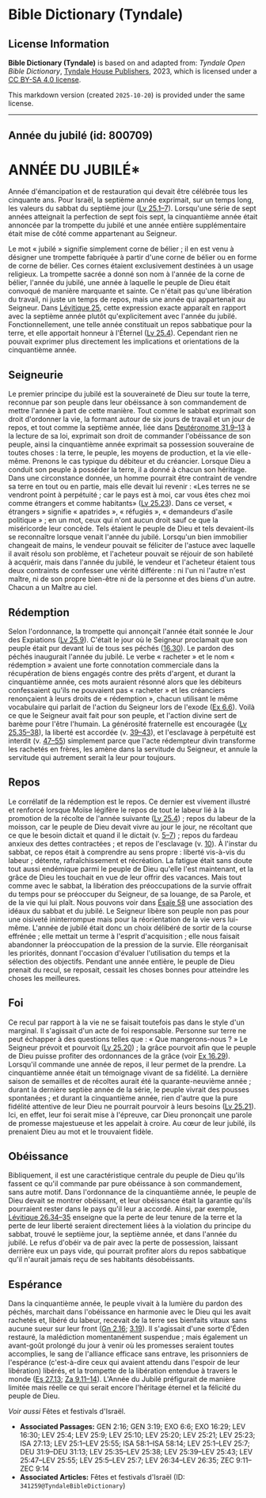 # Bible Dictionary (Tyndale)

## License Information

**Bible Dictionary (Tyndale)** is based on and adapted from: _Tyndale Open Bible Dictionary_, [Tyndale House Publishers](https://tyndaleopenresources.com/), 2023, which is licensed under a [CC BY-SA 4.0 license](https://creativecommons.org/licenses/by-sa/4.0/legalcode.en).

This markdown version (created `2025-10-20`) is provided under the same license.



--------------------------------

## Année du jubilé (id: 800709)

ANNÉE DU JUBILÉ\*
=================

Année d'émancipation et de restauration qui devait être célébrée tous les cinquante ans. Pour Israël, la septième année exprimait, sur un temps long, les valeurs du sabbat du septième jour ([Lv 25\.1–7](https://ref.ly/Lev25:1-Lev25:7)). Lorsqu'une série de sept années atteignait la perfection de sept fois sept, la cinquantième année était annoncée par la trompette du jubilé et une année entière supplémentaire était mise de côté comme appartenant au Seigneur.

Le mot « jubilé » signifie simplement corne de bélier ; il en est venu à désigner une trompette fabriquée à partir d'une corne de bélier ou en forme de corne de bélier. Ces cornes étaient exclusivement destinées à un usage religieux. La trompette sacrée a donné son nom à l'année de la corne de bélier, l'année du jubilé, une année à laquelle le peuple de Dieu était convoqué de manière marquante et sainte. Ce n'était pas qu'une libération du travail, ni juste un temps de repos, mais une année qui appartenait au Seigneur. Dans [Lévitique 25](https://ref.ly/Lev25:1-Lev25:55), cette expression exacte apparaît en rapport avec la septième année plutôt qu'explicitement avec l'année du jubilé. Fonctionnellement, une telle année constituait un repos sabbatique pour la terre, et elle apportait honneur à l'Éternel ([Lv 25\.4](https://ref.ly/Lev25:4)). Cependant rien ne pouvait exprimer plus directement les implications et orientations de la cinquantième année.

Seigneurie
----------

Le premier principe du jubilé est la souveraineté de Dieu sur toute la terre, reconnue par son peuple dans leur obéissance à son commandement de mettre l'année à part de cette manière. Tout comme le sabbat exprimait son droit d'ordonner la vie, la formant autour de six jours de travail et un jour de repos, et tout comme la septième année, liée dans [Deutéronome 31\.9–13](https://ref.ly/Deut31:9-Deut31:13) à la lecture de sa loi, exprimait son droit de commander l'obéissance de son peuple, ainsi la cinquantième année exprimait sa possession souveraine de toutes choses : la terre, le peuple, les moyens de production, et la vie elle\-même. Prenons le cas typique du débiteur et du créancier. Lorsque Dieu a conduit son peuple à posséder la terre, il a donné à chacun son héritage. Dans une circonstance donnée, un homme pourrait être contraint de vendre sa terre en tout ou en partie, mais elle devait lui revenir : «Les terres ne se vendront point à perpétuité ; car le pays est à moi, car vous êtes chez moi comme étrangers et comme habitants» ([Lv 25\.23](https://ref.ly/Lev25:23)). Dans ce verset, « étrangers » signifie « apatrides », « réfugiés », « demandeurs d'asile politique » ; en un mot, ceux qui n'ont aucun droit sauf ce que la miséricorde leur concède. Tels étaient le peuple de Dieu et tels devaient\-ils se reconnaître lorsque venait l'année du jubilé. Lorsqu'un bien immobilier changeait de mains, le vendeur pouvait se féliciter de l'astuce avec laquelle il avait résolu son problème, et l'acheteur pouvait se réjouir de son habileté à acquérir, mais dans l'année du jubilé, le vendeur et l'acheteur étaient tous deux contraints de confesser une vérité différente : ni l'un ni l'autre n'est maître, ni de son propre bien\-être ni de la personne et des biens d'un autre. Chacun a un Maître au ciel.

Rédemption
----------

Selon l'ordonnance, la trompette qui annonçait l'année était sonnée le Jour des Expiations ([Lv 25\.9](https://ref.ly/Lev25:9)). C'était le jour où le Seigneur proclamait que son peuple était pur devant lui de tous ses péchés ([16\.30](https://ref.ly/Lev16:30)). Le pardon des péchés inaugurait l'année du jubilé. Le verbe « racheter » et le nom « rédemption » avaient une forte connotation commerciale dans la récupération de biens engagés contre des prêts d'argent, et durant la cinquantième année, ces mots auraient résonné alors que les débiteurs confessaient qu'ils ne pouvaient pas « racheter » et les créanciers renonçaient à leurs droits de « rédemption », chacun utilisant le même vocabulaire qui parlait de l'action du Seigneur lors de l'exode ([Ex 6\.6](https://ref.ly/Exod6:6)). Voilà ce que le Seigneur avait fait pour son peuple, et l'action divine sert de barème pour l'être l'humain. La générosité fraternelle est encouragée ([Lv 25\.35–38](https://ref.ly/Lev25:35-Lev25:38)), la liberté est accordée (v. [39–43](https://ref.ly/Lev25:39-Lev25:43)), et l'esclavage à perpétuité est interdit (v. [47–55](https://ref.ly/Lev25:47-Lev25:55)) simplement parce que l'acte rédempteur divin transforme les rachetés en frères, les amène dans la servitude du Seigneur, et annule la servitude qui autrement serait la leur pour toujours.

Repos
-----

Le corrélatif de la rédemption est le repos. Ce dernier est vivement illustré et renforcé lorsque Moïse légifère le repos de tout le labeur lié à la promotion de la récolte de l'année suivante ([Lv 25\.4](https://ref.ly/Lev25:4)) ; repos du labeur de la moisson, car le peuple de Dieu devait vivre au jour le jour, ne récoltant que ce que le besoin dictait et quand il le dictait (v. [5–7](https://ref.ly/Lev25:5-Lev25:7)) ; repos du fardeau anxieux des dettes contractées ; et repos de l'esclavage (v. [10](https://ref.ly/Lev25:10)). À l'instar du sabbat, ce repos était à comprendre au sens propre : liberté vis\-à\-vis du labeur ; détente, rafraîchissement et récréation. La fatigue était sans doute tout aussi endémique parmi le peuple de Dieu qu'elle l'est maintenant, et la grâce de Dieu les touchait en vue de leur offrir des vacances. Mais tout comme avec le sabbat, la libération des préoccupations de la survie offrait du temps pour se préoccuper du Seigneur, de sa louange, de sa Parole, et de la vie qui lui plaît. Nous pouvons voir dans [Ésaïe 58](https://ref.ly/Isa58:1-Isa58:14) une association des idéaux du sabbat et du jubilé. Le Seigneur libère son peuple non pas pour une oisiveté ininterrompue mais pour la réorientation de la vie vers lui\-même. L'année de jubilé était donc un choix délibéré de sortir de la course effrénée ; elle mettait un terme à l'esprit d'acquisition ; elle nous faisait abandonner la préoccupation de la pression de la survie. Elle réorganisait les priorités, donnant l'occasion d'évaluer l'utilisation du temps et la sélection des objectifs. Pendant une année entière, le peuple de Dieu prenait du recul, se reposait, cessait les choses bonnes pour atteindre les choses les meilleures.

Foi
---

Ce recul par rapport à la vie ne se faisait toutefois pas dans le style d'un marginal. Il s'agissait d'un acte de foi responsable. Personne sur terre ne peut échapper à des questions telles que : « Que mangerons\-nous ? » Le Seigneur prévoit et pourvoit ([Lv 25\.20](https://ref.ly/Lev25:20)) ; la grâce pourvoit afin que le peuple de Dieu puisse profiter des ordonnances de la grâce (voir [Ex 16\.29](https://ref.ly/Exod16:29)). Lorsqu'il commande une année de repos, il leur permet de la prendre. La cinquantième année était un témoignage vivant de sa fidélité. La dernière saison de semailles et de récoltes aurait été la quarante\-neuvième année ; durant la dernière septièe année de la série, le peuple vivrait des pousses spontanées ; et durant la cinquantième année, rien d'autre que la pure fidélité attentive de leur Dieu ne pourrait pourvoir à leurs besoins ([Lv 25\.21](https://ref.ly/Lev25:21)). Ici, en effet, leur foi serait mise à l'épreuve, car Dieu prononçait une parole de promesse majestueuse et les appelait à croire. Au cœur de leur jubilé, ils prenaient Dieu au mot et le trouvaient fidèle.

Obéissance
----------

Bibliquement, il est une caractéristique centrale du peuple de Dieu qu'ils fassent ce qu'il commande par pure obéissance à son commandement, sans autre motif. Dans l'ordonnance de la cinquantième année, le peuple de Dieu devait se montrer obéissant, et leur obéissance était la garantie qu'ils pourraient rester dans le pays qu'il leur a accordé. Ainsi, par exemple, [Lévitique 26\.34–35](https://ref.ly/Lev26:34-Lev26:35) enseigne que la perte de leur tenure de la terre et la perte de leur liberté seraient directement liées à la violation du principe du sabbat, trouvé le septième jour, la septième année, et dans l'année du jubilé. Le refus d'obéir va de pair avec la perte de possession, laissant derrière eux un pays vide, qui pourrait profiter alors du repos sabbatique qu'il n'aurait jamais reçu de ses habitants désobéissants.

Espérance
---------

Dans la cinquantième année, le peuple vivait à la lumière du pardon des péchés, marchait dans l'obéissance en harmonie avec le Dieu qui les avait rachetés et, libéré du labeur, recevait de la terre ses bienfaits vitaux sans aucune sueur sur leur front ([Gn 2\.16](https://ref.ly/Gen2:16); [3\.19](https://ref.ly/Gen3:19)). Il s'agissait d'une sorte d'Éden restauré, la malédiction momentanément suspendue ; mais également un avant\-goût prolongé du jour à venir où les promesses seraient toutes accomplies, le sang de l'alliance efficace sans entrave, les prisonniers de l'espérance (c'est\-à\-dire ceux qui avaient attendu dans l'espoir de leur libération) libérés, et la trompette de la libération entendue à travers le monde ([Es 27\.13](https://ref.ly/Isa27:13); [Za 9\.11–14](https://ref.ly/Zech9:11-Zech9:14)). L'Année du Jubilé préfigurait de manière limitée mais réelle ce qui serait encore l'héritage éternel et la félicité du peuple de Dieu.

*Voir aussi* Fêtes et festivals d'Israël.

* **Associated Passages:** GEN 2:16; GEN 3:19; EXO 6:6; EXO 16:29; LEV 16:30; LEV 25:4; LEV 25:9; LEV 25:10; LEV 25:20; LEV 25:21; LEV 25:23; ISA 27:13; LEV 25:1–LEV 25:55; ISA 58:1–ISA 58:14; LEV 25:1–LEV 25:7; DEU 31:9–DEU 31:13; LEV 25:35–LEV 25:38; LEV 25:39–LEV 25:43; LEV 25:47–LEV 25:55; LEV 25:5–LEV 25:7; LEV 26:34–LEV 26:35; ZEC 9:11–ZEC 9:14
* **Associated Articles:** Fêtes et festivals d'Israël (ID: `341259@TyndaleBibleDictionary`)


